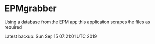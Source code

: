 # EPMgrabber
Using a database from the EPM app this application scrapes the files as required


Latest backup: Sun Sep 15 07:21:01 UTC 2019
